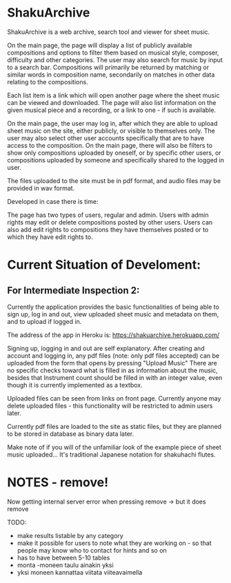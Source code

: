 # ShakuArchive

ShakuArchive is a web archive, search tool and viewer for sheet music.

On the main page, the page will display a list of publicly available compositions and options to filter them based on musical style, composer, difficulty and other categories.
The user may also search for music by input to a search bar. Compositions will primarily be returned by matching or similar words in composition name, secondarily on matches in other data relating to the compositions.

Each list item is a link which will open another page where the sheet music can be viewed and downloaded. The page will also list information on the given musical piece and a recording, or a link to one - if such is available.

On the main page, the user may log in, after which they are able to upload sheet music on the site, either publicly, or visible to themselves only. The user may also select other user accounts specifically that are to have access to the composition. On the main page, there will also be filters to show only compositions uploaded by oneself, or by specific other users, or compositions uploaded by someone and specifically shared to the logged in user.

The files uploaded to the site must be in pdf format, and audio files may be provided in wav format. 

Developed in case there is time:

The page has two types of users, regular and admin. Users with admin rights may edit or delete compositions posted by other users. Users can also add edit rights to compositions they have themselves posted or to which they have edit rights to.

# Current Situation of Develoment:

## For Intermediate Inspection 2:

Currently the application provides the basic functionalities of being able to sign up, log in and out, view uploaded sheet music and metadata on them, and to upload if logged in.

The address of the app in Heroku is:
https://shakuarchive.herokuapp.com/

Signing up, logging in and out are self explanatory.
After creating and account and logging in, any pdf files (note: only pdf files accepted) can be uploaded from the form that opens by pressing "Upload Music"
There are no specific checks toward what is filled in as information about the music, besides that Instrument count should be filled in with an integer value, even though it is currently implemented as a textbox.

Uploaded files can be seen from links on front page.
Currently anyone may delete uploaded files - this functionality will be restricted to admin users later.

Currently pdf files are loaded to the site as static files, but they are planned to be stored in database as binary data later.

Make note of if you will of the unfamiliar look of the example piece of sheet music uploaded... 
It's traditional Japanese notation for shakuhachi flutes.

# NOTES - remove!

Now getting internal server error when pressing remove -> but it does remove

TODO:

- make results listable by any category
- make it possible for users to note what they are working on - so that people may know who to contact for hints and so on
- has to have between 5-10 tables
- monta -moneen taulu ainakin yksi
- yksi moneen kannattaa viitata viiteavaimella
